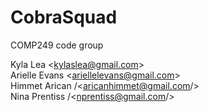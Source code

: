 # CobraSquad
 COMP249 code group

Kyla Lea <t> \<kylaslea@gmail.com\><br>
Arielle Evans <t> \<ariellelevans@gmail.com\><br>
Himmet Arican <t> /<aricanhimmet@gmail.com/><br>
Nina Prentiss <t> /<nprentiss@gmail.com/><br>
